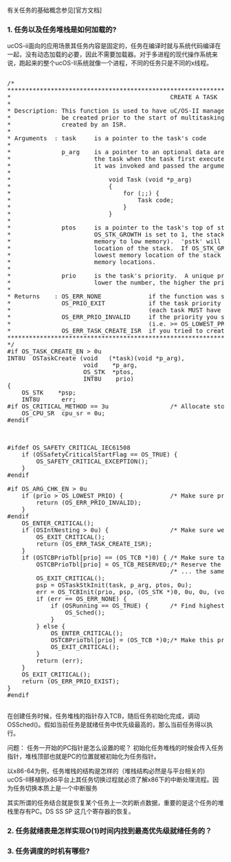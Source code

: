 有关任务的基础概念参见[官方文档]

### 1. 任务以及任务堆栈是如何加载的?
 ucOS-ii面向的应用场景其任务内容是固定的，任务在编译时就与系统代码编译在一起，没有动态加载的必要，因此不需要加载器。对于多进程的现代操作系统来说，跑起来的整个ucOS-II系统就像一个进程，不同的任务只是不同的x线程。

<pre class="brush:cpp">

/*
*********************************************************************************************************
*                                            CREATE A TASK
*
* Description: This function is used to have uC/OS-II manage the execution of a task.  Tasks can either
*              be created prior to the start of multitasking or by a running task.  A task cannot be
*              created by an ISR.
*
* Arguments  : task     is a pointer to the task's code
*
*              p_arg    is a pointer to an optional data area which can be used to pass parameters to
*                       the task when the task first executes.  Where the task is concerned it thinks
*                       it was invoked and passed the argument 'p_arg' as follows:
*
*                           void Task (void *p_arg)
*                           {
*                               for (;;) {
*                                   Task code;
*                               }
*                           }
*
*              ptos     is a pointer to the task's top of stack.  If the configuration constant
*                       OS_STK_GROWTH is set to 1, the stack is assumed to grow downward (i.e. from high
*                       memory to low memory).  'pstk' will thus point to the highest (valid) memory
*                       location of the stack.  If OS_STK_GROWTH is set to 0, 'pstk' will point to the
*                       lowest memory location of the stack and the stack will grow with increasing
*                       memory locations.
*
*              prio     is the task's priority.  A unique priority MUST be assigned to each task and the
*                       lower the number, the higher the priority.
*
* Returns    : OS_ERR_NONE             if the function was successful.
*              OS_PRIO_EXIT            if the task priority already exist
*                                      (each task MUST have a unique priority).
*              OS_ERR_PRIO_INVALID     if the priority you specify is higher that the maximum allowed
*                                      (i.e. >= OS_LOWEST_PRIO)
*              OS_ERR_TASK_CREATE_ISR  if you tried to create a task from an ISR.
*********************************************************************************************************
*/
#if OS_TASK_CREATE_EN > 0u
INT8U  OSTaskCreate (void   (*task)(void *p_arg),
                     void    *p_arg,
                     OS_STK  *ptos,
                     INT8U    prio)
{
    OS_STK    *psp;
    INT8U      err;
#if OS_CRITICAL_METHOD == 3u                 /* Allocate storage for CPU status register               */
    OS_CPU_SR  cpu_sr = 0u;
#endif



#ifdef OS_SAFETY_CRITICAL_IEC61508
    if (OSSafetyCriticalStartFlag == OS_TRUE) {
        OS_SAFETY_CRITICAL_EXCEPTION();
    }
#endif

#if OS_ARG_CHK_EN > 0u
    if (prio > OS_LOWEST_PRIO) {             /* Make sure priority is within allowable range           */
        return (OS_ERR_PRIO_INVALID);
    }
#endif
    OS_ENTER_CRITICAL();
    if (OSIntNesting > 0u) {                 /* Make sure we don't create the task from within an ISR  */
        OS_EXIT_CRITICAL();
        return (OS_ERR_TASK_CREATE_ISR);
    }
    if (OSTCBPrioTbl[prio] == (OS_TCB *)0) { /* Make sure task doesn't already exist at this priority  */
        OSTCBPrioTbl[prio] = OS_TCB_RESERVED;/* Reserve the priority to prevent others from doing ...  */
                                             /* ... the same thing until task is created.              */
        OS_EXIT_CRITICAL();
        psp = OSTaskStkInit(task, p_arg, ptos, 0u);             /* Initialize the task's stack         */
        err = OS_TCBInit(prio, psp, (OS_STK *)0, 0u, 0u, (void *)0, 0u);
        if (err == OS_ERR_NONE) {
            if (OSRunning == OS_TRUE) {      /* Find highest priority task if multitasking has started */
                OS_Sched();
            }
        } else {
            OS_ENTER_CRITICAL();
            OSTCBPrioTbl[prio] = (OS_TCB *)0;/* Make this priority available to others                 */
            OS_EXIT_CRITICAL();
        }
        return (err);
    }
    OS_EXIT_CRITICAL();
    return (OS_ERR_PRIO_EXIST);
}
#endif

</pre>

 在创建任务时候，任务堆栈的指针存入TCB，随后任务初始化完成，调动OSSched()。假如当前任务是就绪任务中优先级最高的，那么当前任务得以执行。


问题：
任务一开始的PC指针是怎么设置的呢？
初始化任务堆栈的时候会传入任务指针，堆栈顶部也就是PC的位置就被初始化为任务指针。

以x86-64为例，任务堆栈的结构是怎样的（堆栈结构必然是与平台相关的)
ucOS-II移植到x86平台上其任务切换过程就必须了解x86下的中断处理流程。因为任务切换本质上是一个中断服务

其实所谓的任务结合就是恢复某个任务上一次的断点数据，重要的是这个任务的堆栈里存有PC。DS SS SP 这几个寄存器的恢复。
 

### 2. 任务就绪表是怎样实现O(1)时间内找到最高优先级就绪任务的？

### 3. 任务调度的时机有哪些? 

